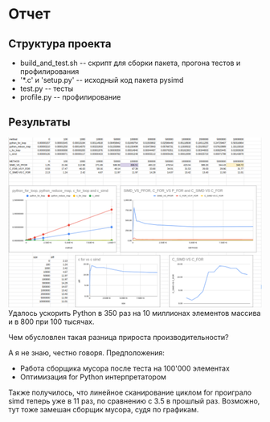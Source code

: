 # Отчет 

## Структура проекта
- build_and_test.sh -- скрипт для сборки пакета, прогона тестов и профилирования
- '*.с' и 'setup.py' -- исходный код пакета pysimd
- test.py -- тесты
- profile.py -- профилирование

## Результаты
![alt text](result.png?raw=true)
Удалось ускорить Python в 350 раз на 10 миллионах 
элементов массива и в 800 при 100 тысячах.

Чем обусловлен такая разница прироста 
производительности?

А я не знаю, честно говоря.
Предположения:
- Работа сборщика мусора после теста на 100'000 элементах
- Оптимизация for Python интерпретатором

Также получилось, что линейное сканирование циклом for проиграло simd теперь уже в 11 раз, по сравнению с 3.5 в прошлый раз. Возможно, тут тоже замешан сборщик мусора, судя по графикам.
